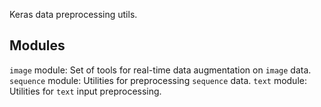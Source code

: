 Keras data preprocessing utils.
## Modules
`image` module: Set of tools for real-time data augmentation on `image` data.
`sequence` module: Utilities for preprocessing `sequence` data.
`text` module: Utilities for `text` input preprocessing.
